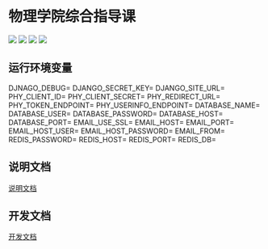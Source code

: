 # 物理学院综合指导课

![](https://img.shields.io/badge/Django-v3.2-brightgreen.svg?style=plastic)
![](https://img.shields.io/badge/platform-docker-lightgrey.svg?style=plastic)
![](https://img.shields.io/badge/language-Python-blue.svg?style=plastic)
![](https://img.shields.io/badge/license-GPL_v3-000000.svg?style=plastic)

## 运行环境变量
DJNAGO_DEBUG=
DJANGO_SECRET_KEY=
DJANGO_SITE_URL=
PHY_CLIENT_ID=
PHY_CLIENT_SECRET=
PHY_REDIRECT_URL=
PHY_TOKEN_ENDPOINT=
PHY_USERINFO_ENDPOINT=
DATABASE_NAME=
DATABASE_USER=
DATABASE_PASSWORD=
DATABASE_HOST=
DATABASE_PORT=
EMAIL_USE_SSL=
EMAIL_HOST=
EMAIL_PORT=
EMAIL_HOST_USER=
EMAIL_HOST_PASSWORD=
EMAIL_FROM=
REDIS_PASSWORD=
REDIS_HOST=
REDIS_PORT=
REDIS_DB=


## 说明文档
[说明文档](https://wiki.pkuphy.cn/zh/server/meetplan)

## 开发文档
[开发文档](https://wiki.pkuphy.cn/zh/server/meetplan/develop)



